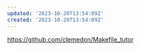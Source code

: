 ```yaml
---
updated: '2023-10-20T13:54:09Z'
created: '2023-10-20T13:54:09Z'
---
```

https://github.com/clemedon/Makefile_tutor

